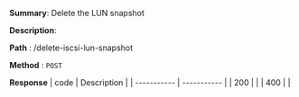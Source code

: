 **Summary**: Delete the LUN snapshot

**Description**:

**Path** : /delete-iscsi-lun-snapshot

**Method** : `POST`

**Response**
| code      | Description |
| ----------- | ----------- |
|  200   |       |
|  400   |       |


